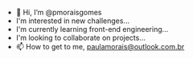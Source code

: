 - 👋 Hi, I’m @pmoraisgomes
- I'm interested in new challenges...
- I'm currently learning front-end engineering...
- I'm looking to collaborate on projects...
- 📫 How to get to me, paulamorais@outlook.com.br


